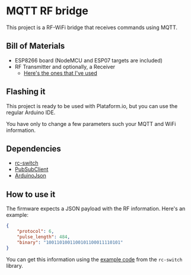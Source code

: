 # MQTT RF bridge

This project is a RF-WiFi bridge that receives commands using MQTT.

## Bill of Materials
- ESP8266 board (NodeMCU and ESP07 targets are included)
- RF Transmitter and optionally, a Receiver
  - [Here's the ones that I've used](https://www.aliexpress.com/item/433-Mhz-Superheterodyne-RF-Receiver-and-Transmitter-Module-ASK-low-power-kits-For-Arduino-ARM-MCU/32728352611.html)

## Flashing it

This project is ready to be used with Plataform.io, but you can use the regular Arduino IDE.

You have only to change a few parameters such your MQTT and WiFi information.

## Dependencies

- [rc-switch](https://github.com/sui77/rc-switch)
- [PubSubClient](https://github.com/knolleary/pubsubclient)
- [ArduinoJson](https://github.com/bblanchon/ArduinoJson)

## How to use it

The firmware expects a JSON payload with the RF information. Here's an example:
```json
{
    "protocol": 6,
    "pulse_length": 484,
    "binary": "1001101001100101100011110101"
}
```
You can get this information using the [example code](https://github.com/sui77/rc-switch/tree/master/examples/ReceiveDemo_Advanced) from the `rc-switch` library.
